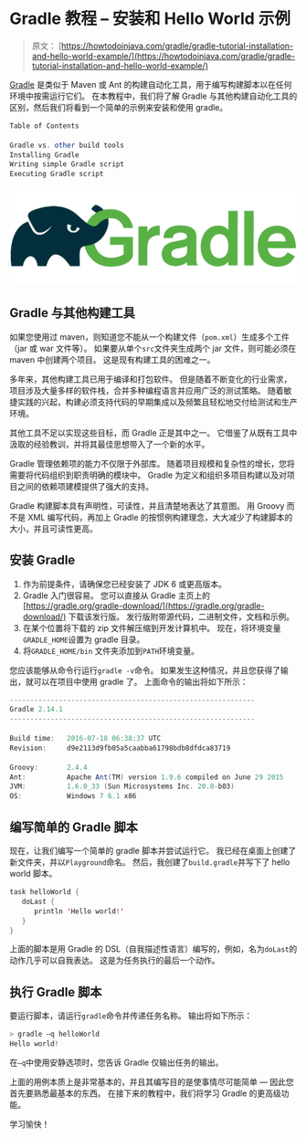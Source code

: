 # Gradle 教程 – 安装和 Hello World 示例

> 原文： [https://howtodoinjava.com/gradle/gradle-tutorial-installation-and-hello-world-example/](https://howtodoinjava.com/gradle/gradle-tutorial-installation-and-hello-world-example/)

[Gradle](https://gradle.org/) 是类似于 Maven 或 Ant 的构建自动化工具，用于编写构建脚本以在任何环境中按需运行它们。 在本教程中，我们将了解 Gradle 与其他构建自动化工具的区别，然后我们将看到一个简单的示例来安装和使用 gradle。

```java
Table of Contents

Gradle vs. other build tools
Installing Gradle
Writing simple Gradle script
Executing Gradle script
```

![Gradle](img/5718f5e4d6df73ba162961e21a815228.png)

## Gradle 与其他构建工具

如果您使用过 maven，则知道您不能从一个构建文件（`pom.xml`）生成多个工件（jar 或 war 文件等）。 如果要从单个`src`文件夹生成两个 jar 文件，则可能必须在 maven 中创建两个项目。 这是现有构建工具的困难之一。

多年来，其他构建工具已用于编译和打包软件。 但是随着不断变化的行业需求，项目涉及大量多样的软件栈，合并多种编程语言并应用广泛的测试策略。 随着敏捷实践的兴起，构建必须支持代码的早期集成以及频繁且轻松地交付给测试和生产环境。

其他工具不足以实现这些目标，而 Gradle 正是其中之一。 它借鉴了从既有工具中汲取的经验教训，并将其最佳思想带入了一个新的水平。

Gradle 管理依赖项的能力不仅限于外部库。 随着项目规模和复杂性的增长，您将需要将代码组织到职责明确的模块中。 Gradle 为定义和组织多项目构建以及对项目之间的依赖项建模提供了强大的支持。

Gradle 构建脚本具有声明性，可读性，并且清楚地表达了其意图。 用 Groovy 而不是 XML 编写代码，再加上 Gradle 的按惯例构建理念，大大减少了构建脚本的大小，并且可读性更高。

## 安装 Gradle

1.  作为前提条件，请确保您已经安装了 JDK 6 或更高版本。
2.  Gradle 入门很容易。 您可以直接从 Gradle 主页上的 [https://gradle.org/gradle-download/](https://gradle.org/gradle-download/) 下载该发行版。 发行版附带源代码，二进制文件，文档和示例。
3.  在某个位置将下载的 zip 文件解压缩到开发计算机中。 现在，将环境变量`GRADLE_HOME`设置为 gradle 目录。
4.  将`GRADLE_HOME/bin` 文件夹添加到`PATH`环境变量。

您应该能够从命令行运行`gradle -v`命令。 如果发生这种情况，并且您获得了输出，就可以在项目中使用 gradle 了。 上面命令的输出将如下所示：

```java
------------------------------------------------------------
Gradle 2.14.1
------------------------------------------------------------

Build time:   2016-07-18 06:38:37 UTC
Revision:     d9e2113d9fb05a5caabba61798bdb8dfdca83719

Groovy:       2.4.4
Ant:          Apache Ant(TM) version 1.9.6 compiled on June 29 2015
JVM:          1.6.0_33 (Sun Microsystems Inc. 20.8-b03)
OS:           Windows 7 6.1 x86
```

## 编写简单的 Gradle 脚本

现在，让我们编写一个简单的 gradle 脚本并尝试运行它。 我已经在桌面上创建了新文件夹，并以`Playground`命名。 然后，我创建了`build.gradle`并写下了 hello world 脚本。

```java
task helloWorld {
   doLast {
      println 'Hello world!'
   }
}

```

上面的脚本是用 Gradle 的 DSL（自我描述性语言）编​​写的，例如，名为`doLast`的动作几乎可以自我表达。 这是为任务执行的最后一个动作。

## 执行 Gradle 脚本

要运行脚本，请运行`gradle`命令并传递任务名称。 输出将如下所示：

```java
> gradle –q helloWorld
Hello world!

```

在`–q`中使用安静选项时，您告诉 Gradle 仅输出任务的输出。

上面的用例本质上是非常基本的，并且其编写目的是使事情尽可能简单 — 因此您首先要熟悉最基本的东西。 在接下来的教程中，我们将学习 Gradle 的更高级功能。

学习愉快！
